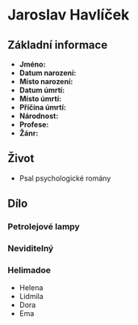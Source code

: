 # Jaroslav Havlíček

## Základní informace

- **Jméno:**
- **Datum narození:**
- **Místo narození:**
- **Datum úmrtí:**
- **Místo úmrtí:**
- **Příčina úmrtí:**
- **Národnost:**
- **Profese:**
- **Žánr:**

## Život

- Psal psychologické romány

## Dílo

### Petrolejové lampy

### Neviditelný

### Helimadoe

- Helena
- Lidmila
- Dora
- Ema